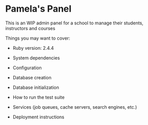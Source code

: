 # Pamela's Panel

This is an WIP admin panel for a school to manage their students, instructors and courses

Things you may want to cover:

* Ruby version: 2.4.4

* System dependencies

* Configuration

* Database creation

* Database initialization

* How to run the test suite

* Services (job queues, cache servers, search engines, etc.)

* Deployment instructions
